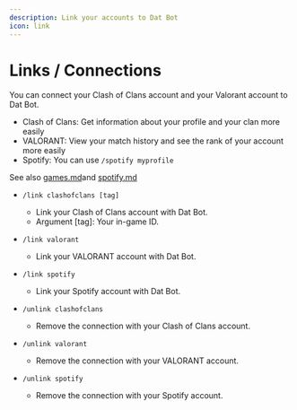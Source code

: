 ```yaml
---
description: Link your accounts to Dat Bot
icon: link
---
```


# Links / Connections

You can connect your Clash of Clans account and your Valorant account to Dat Bot.

* Clash of Clans: Get information about your profile and your clan more easily
* VALORANT: View your match history and see the rank of your account more easily
* Spotify: You can use `/spotify myprofile`

See also [games.md](games.md "mention")and [spotify.md](spotify.md "mention")

* `/link clashofclans [tag]`
  * Link your Clash of Clans account with Dat Bot.
  * Argument \[tag]: Your in-game ID.
* `/link valorant`
  * Link your VALORANT account with Dat Bot.
* `/link spotify`
  * Link your Spotify account with Dat Bot.



* `/unlink clashofclans`
  * Remove the connection with your Clash of Clans account.
* `/unlink valorant`
  * Remove the connection with your VALORANT account.
* `/unlink spotify`
  * Remove the connection with your Spotify account.

